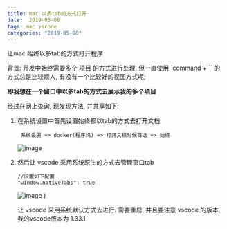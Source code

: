 ```yaml
---
title: mac 以多tab的方式打开
date:  2019-05-08
tags: mac vscode
categories: "2019-05-08"
---
```


让mac 始终以多tab的方式打开程序

背景: 开发中始终需要多个 项目 的方式进行处理, 但一直使用 `command + `` 的方式总是比较烦人, 有没有一个比较好的视图方式呢;

**即我想在一个窗口中以多tab的方式去展示我的多个项目**

经过在网上查询, 现发现方法, 并共享如下:

1. 在系统设置中首先设置始终都以tab的方式去打开文档
   ```
    系统设置 => docker(程序坞) => 打开文稿时候首选 => 始终
   ```

   ![image](./images/pages/2019-05-08-system.jpg)

2. 然后让 vscode 采用系统原生的方式去管理窗口tab
   ```
   //设置如下配置
   "window.nativeTabs": true
   ```

   ![image](./images/pages/navigator.jpg)
)

   让 vscode 采用系统默认方式去进行.
   需要重启, 并且要注意 vscode 的版本, 我的vscode版本为 1.33.1

